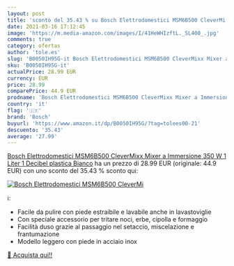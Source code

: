 ```yaml
---
layout: post
title: 'sconto del 35.43 % su Bosch Elettrodomestici MSM6B500 CleverMi  '
date: 2021-03-16 17:12:45
image: 'https://m.media-amazon.com/images/I/41HeWHIzftL._SL400_.jpg'
comments: true
category: ofertas
author: 'tole.es'
slug: 'B0050IH95G-it Bosch Elettrodomestici MSM6B500 CleverMixx Mixer a...'
sku: 'B0050IH95G-it'
actualPrice: 28.99 EUR
currency: EUR
price: 28.99
comparePrice: 44.9 EUR
prodname: 'Bosch Elettrodomestici MSM6B500 CleverMixx Mixer a Immersione  350 W  1 Liter  1 Decibel  plastica  Bianco'
country: 'it'
flag: '🇮🇹'
brand: 'Bosch'
buyurl: 'https://www.amazon.it/dp/B0050IH95G/?tag=tolees00-21'
descuento: '35.43'
average: '27.99'
---
```


[Bosch Elettrodomestici MSM6B500 CleverMixx Mixer a Immersione  350 W  1 Liter  1 Decibel  plastica  Bianco](https://www.amazon.it/dp/B0050IH95G/?tag=tolees00-21) ha un prezzo di 28.99 EUR (originale: 44.9 EUR) con uno sconto del 35.43 % sconto qui:

[![Bosch Elettrodomestici MSM6B500 CleverMi](https://m.media-amazon.com/images/I/41HeWHIzftL._SL400_.jpg)](https://www.amazon.it/dp/B0050IH95G/?tag=tolees00-21)

ℹ️:

- Facile da pulire con piede estraibile e lavabile anche in lavastoviglie
- Con speciale accessorio per tritare noci, erbe, cipolla e formaggio
- Facilità duso grazie al passaggio nel setaccio, miscelazione e frantumazione
- Modello leggero con piede in acciaio inox

[🛒 Acquista qui!!](https://www.amazon.it/dp/B0050IH95G/?tag=tolees00-21)

